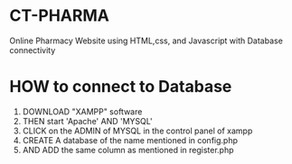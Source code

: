 # CT-PHARMA
Online Pharmacy Website using HTML,css, and Javascript with Database connectivity 



# HOW to connect to Database
 1) DOWNLOAD "XAMPP" software
 2) THEN start 'Apache' AND 'MYSQL'
 3) CLICK on the ADMIN of MYSQL in the control panel of xampp
 4)  CREATE A database of the name mentioned in config.php
 5)  AND ADD the same column as mentioned in register.php
